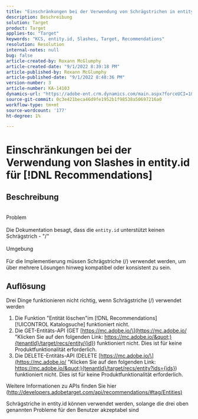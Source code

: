 ```yaml
---
title: "Einschränkungen bei der Verwendung von Schrägstrichen in entity.id für [!DNL Recommendations]"
description: Beschreibung
solution: Target
product: Target
applies-to: "Target"
keywords: "KCS, entity.id, Slashes, Target, Recommendations"
resolution: Resolution
internal-notes: null
bug: false
article-created-by: Roxann McGlumphy
article-created-date: "9/1/2022 8:39:18 PM"
article-published-by: Roxann McGlumphy
article-published-date: "9/1/2022 8:48:36 PM"
version-number: 3
article-number: KA-14103
dynamics-url: "https://adobe-ent.crm.dynamics.com/main.aspx?forceUCI=1&pagetype=entityrecord&etn=knowledgearticle&id=05f7ab20-362a-ed11-9db1-002248086a27"
source-git-commit: 0c3e421beca46d9fe1952b1f98538a50697216a0
workflow-type: tm+mt
source-wordcount: '177'
ht-degree: 1%

---
```


# Einschränkungen bei der Verwendung von Slashes in entity.id für [!DNL Recommendations]

## Beschreibung

<br>Problem<br><br>
Die Dokumentation besagt, dass die `entity.id` unterstützt keinen Schrägstrich - &quot;/&quot;
<br><br>Umgebung<br><br>
Für die Implementierung müssen Schrägstriche (/) verwendet werden, um über mehrere Lösungen hinweg kompatibel oder konsistent zu sein.


## Auflösung


Drei Dinge funktionieren nicht richtig, wenn Schrägstriche (/) verwendet werden

1. Die Funktion &quot;Entität löschen&quot;im [!DNL Recommendations] [!UICONTROL Katalogsuche] funktioniert nicht.
2. Die GET-Entitäts-API (GET [https://mc.adobe.io/\](https://mc.adobe.io/ &quot;Klicken Sie auf den folgenden Link: https://mc.adobe.io/&quot;){tenantId}/target/recs/entity/{id}) funktioniert nicht. Dies ist für keine Produktfunktionalität erforderlich.
3. Die DELETE-Entitäts-API (DELETE [https://mc.adobe.io/\](https://mc.adobe.io/ &quot;Klicken Sie auf den folgenden Link: https://mc.adobe.io/&quot;){tenantId}/target/recs/entity?ids={ids}) funktioniert nicht. Dies ist für keine Produktfunktionalität erforderlich.


Weitere Informationen zu APIs finden Sie hier ([http://developers.adobetarget.com/api/recommendations/#tag/Entities)](http://developers.adobetarget.com/api/recommendations/#tag/Entities%29 "Klicken Sie auf den folgenden Link: http://developers.adobetarget.com/api/recommendations/#tag/Entities)")

Schrägstriche in entity.id können verwendet werden, solange die drei oben genannten Probleme für den Benutzer akzeptabel sind
